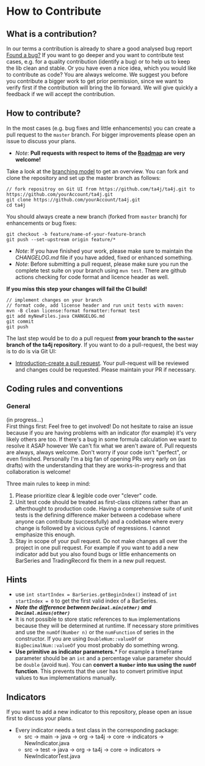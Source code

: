 # How to Contribute

## What is a contribution?

In our terms a contribution is already to share a good analysed bug report [Found a bug?](Found-a-bug.html)
If you want to go deeper and you want to contribute test cases, e.g. for a quality contribution (identify a bug) or to help us to keep the lib clean and stable.
Or you have even a nice idea, which you would like to contribute as code?
You are always welcome. We suggest you before you contribute a bigger work to get prior permission, since we want to verify first if the contribution will bring the lib forward. We will give quickly a feedback if we will accept the contribution.

## How to contribute?
In the most cases (e.g. bug fixes and little enhancements) you can create a pull request to the `master` branch. For bigger improvements please open an issue to discuss your plans.
* _Note_: **Pull requests with respect to items of the [Roadmap](Roadmap-and-Tasks.md) are very welcome!**


Take a look at the [branching model](Branching-model.md) to get an overview. You can fork and clone the repository and set up the master branch as follows:
```
// fork repositroy on Git UI from https://github.com/ta4j/ta4j.git to https://github.com/yourAccount/ta4j.git
git clone https://github.com/yourAccount/ta4j.git
cd ta4j
```

You should always create a new branch (forked from ``master`` branch) for enhancements or bug fixes:
```
git checkout -b feature/name-of-your-feature-branch
git push --set-upstream origin feature/*
```

* _Note_: If you have finished your work, please make sure to maintain the _CHANGELOG.md_ file if you have added, fixed or enhanced something.
* _Note_: Before submitting a pull request, please make sure you run the complete test suite on your branch using `mvn test`. There are github actions checking for code format and licence header as well.

**If you miss this step your changes will fail the CI build!**

```
// implement changes on your branch
// format code, add license header and run unit tests with maven:
mvn -B clean license:format formatter:format test
git add myNewFiles.java CHANGELOG.md
git commit
git push
```
The last step would be to do a pull request **from your branch to the `master` branch of the ta4j repository**. If you want to do a pull-request, the best way is to do is via Git UI:
* [Introduction-create a pull request](https://www.digitalocean.com/community/tutorials/how-to-create-a-pull-request-on-github). Your pull-request will be reviewed and changes could be requested. Please maintain your PR if necessary.

## Coding rules and conventions

### General
(in progress...)<br>
First things first: Feel free to get involved! Do not hesitate to raise an issue because if you are having problems with an indicator (for example) it's very likely others are too. If there's a bug in some formula calculation we want to resolve it ASAP however We can't fix what we aren't aware of. 
Pull requests are always, always welcome. Don't worry if your code isn't "perfect", or even finished. Personally I'm a big fan of opening PRs very early on (as drafts) with the understanding that they are works-in-progress and that collaboration is welcome!

Three main rules to keep in mind:
1. Please prioritize clear & legible code over "clever" code.
2. Unit test code should be treated as first-class citizens rather than an afterthought to production code. Having a comprehensive suite of unit tests is the defining difference maker between a codebase where anyone can contribute (successfully) and a codebase where every change is followed by a vicious cycle of regressions. I cannot emphasize this enough.
3. Stay in scope of your pull request. Do not make changes all over the project in one pull request. For example if you want to add a new indicator add but you also found bugs or little enhancements on BarSeries and TradingRecord fix them in a new pull request.

## Hints
* use `int startIndex = BarSeries.getBeginIndex()` instead of `int startIndex = 0` to get the first valid index of a BarSeries.
* ***Note the difference between `Decimal.min(other)` and` Decimal.minus(other)`***
* It is not possible to store static references to ``Num`` implementations because they will be determined at runtime. If necessary store primitives and use the `numOf(Number n)` or the `numFunction` of series in the constructor. If you are using ``DoubleNum::valueOf`` or ``BigDecimalNum::valueOf`` you most probably do something wrong.
* **Use primitive as indicator parameters.*** For example a timeFrame parameter should be an ``int`` and a percentage value parameter should be ``double`` (avoid ``Num``). You can **convert a ``Number`` into ``Num`` using the ``numOf`` function**. This prevents that the user has to convert primitive input values to ``Num`` implementations manually.

## Indicators
If you want to add a new indicator to this repository, please open an issue first to discuss your plans.

* Every indicator needs a test class in the corresponding package:
    * src -> main -> java -> org -> ta4j -> core -> indicators -> NewIndicator.java
    * src -> test -> java -> org -> ta4j -> core -> indicators -> NewIndicatorTest.java

